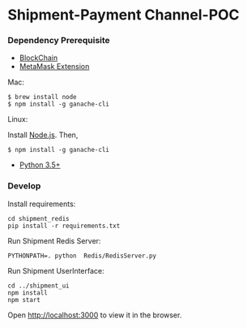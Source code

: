 # Shipment-Payment Channel-POC

### Dependency Prerequisite

- [BlockChain](https://www.trufflesuite.com/docs/ganache/quickstart)
- [MetaMask Extension](https://addons.mozilla.org/en-US/firefox/addon/ether-metamask/)

Mac:
```
$ brew install node
$ npm install -g ganache-cli
```

Linux:

Install [Node.js](https://nodejs.org/en/download/). Then,
```
$ npm install -g ganache-cli
```

- [Python 3.5+](https://www.python.org/downloads/)

### Develop

Install requirements:
```
cd shipment_redis
pip install -r requirements.txt
```

Run Shipment Redis Server:
```
PYTHONPATH=. python  Redis/RedisServer.py
```

Run Shipment UserInterface:
```
cd ../shipment_ui
npm install
npm start
```
Open [http://localhost:3000](http://localhost:3000) to view it in the browser.
